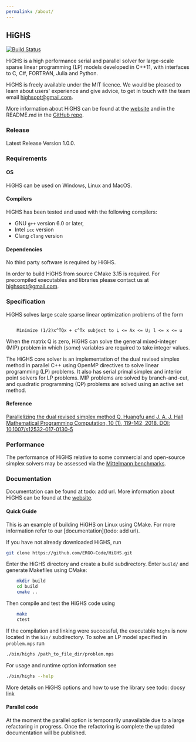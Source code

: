 ```yaml
---
permalink: /about/
---
```


## HiGHS

[![Build Status](https://travis-ci.org/ERGO-Code/HiGHS.svg?branch=master)](https://travis-ci.org/ERGO-Code/HiGHS)

HiGHS is a high performance serial and parallel solver for large-scale sparse linear programming (LP) models developed in C++11, with interfaces to C, C#, FORTRAN, Julia and Python.

HiGHS is freely available under the MIT licence.
We would be pleased to learn about users' experience and give advice, to get in touch with the team email [highsopt@gmail.com](mailto:highsopt@gmail.com).

More information about HiGHS can be found at the [website](http://www.highs.dev) and in the README.md in the [GitHub repo](https://www.github.com/ERGO-COde/HiGHS).

### Release

Latest Release Version 1.0.0.

### Requirements

#### OS
HiGHS can be used on Windows, Linux and MacOS.

#### Compilers

HiGHS has been tested and used with the following compilers: 

* GNU ` g++ ` version 6.0 or later, 
* Intel ` icc ` version
* Clang ` clang ` version

#### Dependencies

No third party software is required by HiGHS.

In order to build HiGHS from source CMake 3.15 is required. For precompiled executables and libraries please contact us at [highsopt@gmail.com](mailto:highsopt@gmail.com).

### Specification

HiGHS solves large scale sparse linear optimization problems of the form

``` 

    Minimize (1/2)x^TQx + c^Tx subject to L <= Ax <= U; l <= x <= u

```

When the matrix Q is zero, HiGHS can solve the general mixed-integer
(MIP) problem in which (some) variables are required to take integer
values.

The HiGHS core solver is an implementation of the dual revised simplex
method in parallel C++ using OpenMP directives to solve linear
programming (LP) problems. It also has serial primal simplex and
interior point solvers for LP problems. MIP problems are solved by
branch-and-cut, and quadratic programming (QP) problems are solved
using an active set method.

#### Reference

[Parallelizing the dual revised simplex method
Q. Huangfu and J. A. J. Hall
Mathematical Programming Computation, 10 (1), 119-142, 2018.
DOI: 10.1007/s12532-017-0130-5](http://www.maths.ed.ac.uk/hall/HuHa13/)

### Performance

The performance of HiGHS relative to some commercial and open-source
simplex solvers may be assessed via the [Mittelmann
benchmarks](http://plato.asu.edu/ftp/lpsimp.html).

### Documentation

Documentation can be found at todo: add url.
More information about HiGHS can be found at the [website](http://www.highs.dev).

#### Quick Guide

This is an example of building HiGHS on Linux using CMake. For more information refer to our [documentation](todo: add url).

If you have not already downloaded HiGHS, run

``` bash
git clone https://github.com/ERGO-Code/HiGHS.git
```

Enter the HiGHS directory and create a build subdirectory. Enter `build/` and generate Makefiles using CMake:

``` bash
    mkdir build
    cd build
    cmake ..
```

Then compile and test the HiGHS code using

``` bash
    make
    ctest
```

If the compilation and linking were successful, the executable `highs` is now located in the `bin/` subdirectory. To solve an LP model specified in `problem.mps` run 

``` bash
./bin/highs /path_to_file_dir/problem.mps
```

For usage and runtime option information see 

``` bash
./bin/highs --help
```

More details on HiGHS options and how to use the library see todo: docsy link

#### Parallel code

At the moment the parallel option is temporarily unavailable due to a large
refactoring in progress. Once the refactoring is complete the updated documentation will be published.

